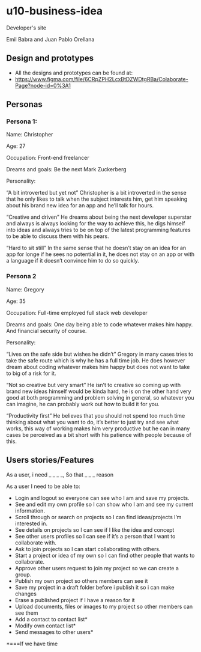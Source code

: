 # u10-business-idea

Developer's site

Emil Babra and Juan Pablo Orellana

## Design and prototypes

- All the designs and prototypes can be found at: 
- https://www.figma.com/file/6CRpZPH2LcxBtDZWDtgRBa/Colaborate-Page?node-id=0%3A1


## Personas 

### Persona 1:

Name: Christopher

Age: 27

Occupation: Front-end freelancer

Dreams and goals: Be the next Mark Zuckerberg

Personality: 

“A bit introverted but yet not”
Christopher is a bit introverted in the sense that he only likes to talk when the subject interests him, get him speaking about his brand new idea for an app and he’ll talk for hours.

“Creative and driven”
He dreams about being the next developer superstar and always is always looking for the way to achieve this, he digs himself into ideas and always tries to be on top of the latest programming features to be able to discuss them with his pears.

“Hard to sit still”
In the same sense that he doesn’t stay on an idea for an app for longe if he sees no potential in it, he does not stay on an app or with a language if it doesn’t convince him to do so quickly.








### Persona 2

Name: Gregory

Age: 35

Occupation: Full-time employed full stack web developer

Dreams and goals: One day being able to code whatever makes him happy. And financial security of course.

Personality:
	
“Lives on the safe side but wishes he didn’t”
Gregory in many cases tries to take the safe route which is why he has a full time job. 	He does however dream about coding whatever makes him happy but does not want 	to take to big of a risk for it.

“Not so creative but very smart”
He isn’t to creative so coming up with brand new ideas himself would be kinda hard, 	he is on the other hand very good at both programming and problem solving in
general, so whatever you can imagine, he can probably work out how to build it for you.

“Productivity first”
He believes that you should not spend too much time thinking about what you want to do, it’s better to just try and see what works, this way of working makes him very productive but he can in many cases be perceived as  a bit short with his patience with people because of this.


## Users stories/Features 

As a user, i need _ _ _ _, So that _ _ _ reason

As a user I need to be able to:

- Login and logout so everyone can see who I am and save my projects.
- See and edit my own profile so I can show who I am and see my current information.
- Scroll through or search on projects so I can find ideas/projects I’m interested in.
- See details on projects so I can see if I like the idea and concept
- See other users profiles so I can see if it’s a person that I want to collaborate with.
- Ask to join projects so I can start collaborating with others.
- Start a project or idea of my own so I can find other people that wants to collaborate.
- Approve other users request to join my project so we can create a group.
- Publish my own project so others members can see it
- Save my project in a draft folder before i publish it so i can make changes
- Erase a published project if I have a reason for it 
- Upload documents, files or images to my project so other members can see them
- Add a contact to contact list* 
- Modify own contact list*
- Send messages to other users*


*===If we have time
